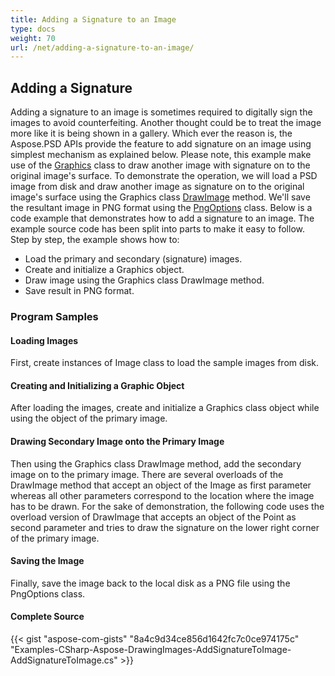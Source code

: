 ```yaml
---
title: Adding a Signature to an Image
type: docs
weight: 70
url: /net/adding-a-signature-to-an-image/
---
```


## **Adding a Signature**


Adding a signature to an image is sometimes required to digitally sign the images to avoid counterfeiting. Another thought could be to treat the image more like it is being shown in a gallery. Which ever the reason is, the Aspose.PSD APIs provide the feature to add signature on an image using simplest mechanism as explained below. Please note, this example make use of the [Graphics](https://apireference.aspose.com/psd/net/aspose.psd/graphics) class to draw another image with signature on to the original image's surface. To demonstrate the operation, we will load a PSD image from disk and draw another image as signature on to the original image's surface using the Graphics class [DrawImage](https://apireference.aspose.com/psd/net/aspose.psd/graphics/methods/drawimage) method. We'll save the resultant image in PNG format using the [PngOptions](https://apireference.aspose.com/psd/net/aspose.psd.imageoptions/pngoptions) class. Below is a code example that demonstrates how to add a signature to an image. The example source code has been split into parts to make it easy to follow. Step by step, the example shows how to:

- Load the primary and secondary (signature) images.
- Create and initialize a Graphics object.
- Draw image using the Graphics class DrawImage method.
- Save result in PNG format.
### **Program Samples**
#### **Loading Images**
First, create instances of Image class to load the sample images from disk.
#### **Creating and Initializing a Graphic Object**
After loading the images, create and initialize a Graphics class object while using the object of the primary image.
#### **Drawing Secondary Image onto the Primary Image**
Then using the Graphics class DrawImage method, add the secondary image on to the primary image. There are several overloads of the DrawImage method that accept an object of the Image as first parameter whereas all other parameters correspond to the location where the image has to be drawn. For the sake of demonstration, the following code uses the overload version of DrawImage that accepts an object of the Point as second parameter and tries to draw the signature on the lower right corner of the primary image.
#### **Saving the Image**
Finally, save the image back to the local disk as a PNG file using the PngOptions class.
#### **Complete Source**
{{< gist "aspose-com-gists" "8a4c9d34ce856d1642fc7c0ce974175c" "Examples-CSharp-Aspose-DrawingImages-AddSignatureToImage-AddSignatureToImage.cs" >}}
